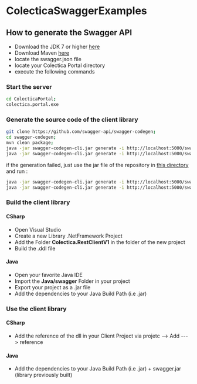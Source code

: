 # ColecticaSwaggerExamples

## How to generate the Swagger API
- Download the JDK 7 or higher
[here](http://www.oracle.com/technetwork/java/javase/downloads/index.html)
- Download Maven
[here](http://maven.apache.org/download.cgi)
- locate the swagger.json file
- locate your Colectica Portal directory
- execute the following commands

### Start the server
```bash
cd ColecticaPortal;
colectica.portal.exe
```

### Generate the source code of the client library

```bash
git clone https://github.com/swagger-api/swagger-codegen;
cd swagger-codegen;
mvn clean package;
java -jar swagger-codegen-cli.jar generate -i http://localhost:5000/swagger/v1/swagger.json -l java -o c:\YourTargetJavaFolder;
java -jar swagger-codegen-cli.jar generate -i http://localhost:5000/swagger/v1/swagger.json -l csharp -o c:\YourTargetCSharpFolder
```

if the generation failed, just use the jar file of the repository in
[this directory](https://github.com/pierreDebuisson/ColecticaSwaggerExamples/blob/master/Tools/swagger-codegen-cli-2.2.3.jar) and run : 
```bash
java -jar swagger-codegen-cli.jar generate -i http://localhost:5000/swagger/v1/swagger.json -l java -o c:\YourTargetJavaFolder;
java -jar swagger-codegen-cli.jar generate -i http://localhost:5000/swagger/v1/swagger.json -l csharp -o c:\YourTargetCSharpFolder
```

### Build the client library
#### CSharp
* Open Visual Studio
* Create a new Library .NetFramework Project
* Add the Folder **Colectica.RestClientV1** in the folder of the new project
* Build the .ddl file

#### Java
* Open your favorite Java IDE
* Import the **Java/swagger** Folder in your project
* Export your project as a .jar file
* Add the dependencies to your Java Build Path (i.e .jar)

### Use the client library
#### CSharp
* Add the reference of the dll in your Client Project via projetc --> Add ---> reference

#### Java
* Add the dependencies to your Java Build Path (i.e .jar) + swagger.jar (library previously built)
